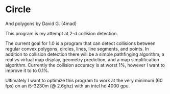 # Circle
And polygons
by David G. (4mad)

This program is my attempt at 2-d collision detection.

The current goal for 1.0 is a program that can detect collisions between 
  regular convex polygons, circles, lines, line segments, and points.
In addition to collision detection there will be a simple pathfinging algorithm, a real vs virtual map display,
  geometry prediction, and a map simplification algorithm.
Currently the collision accuracy is at worst 1%, however I want to improve it to to 0.1%.

Ultimately I want to optimize this program to work at the very minimum (60 fps) on an i5-3230m (@ 2.6ghz) with an intel hd 4000 gpu.



